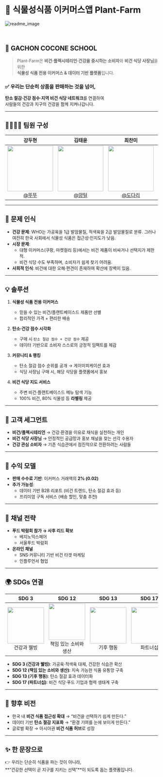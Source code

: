 # 🌱 식물성식품 이커머스앱 **Plant-Farm**

![readme_image](https://user-images.githubusercontent.com/112460466/210706312-6a44b60d-a42e-4210-b334-9e5983f70fb3.png)

<br>

## 🏫 GACHON COCONE SCHOOL

> Plant-Farm은 **비건·플렉시테리언·건강을 중시하는 소비자**와 **비건 식당 사장님**을 위한  
> **식물성 식품 전용 이커머스 & 데이터 기반 플랫폼**입니다.  

### ✅ 우리는 단순히 상품을 판매하는 것을 넘어,  
**탄소 절감·건강 점수·지역 비건 식당 네트워크**를 연결하여  
사람들의 건강과 지구의 건강을 함께 지켜나갑니다.

---

## 👨‍👩‍👧‍👦 팀원 구성

<div align="center">

| **강두현** | **김태윤** | **최찬미** | **지창언** |
| :------: |  :------: | :------: | :------: |
| [<img src="https://encrypted-tbn0.gstatic.com/images?q=tbn:ANd9GcT7H4ybAEwnTyj93alV09NDtgzGAYJEYTyr_A&s" height=150 width=150> <br/> @뚜뚜](https://github.com/ocean1229-github) | [<img src="https://encrypted-tbn0.gstatic.com/images?q=tbn:ANd9GcR5Kgu7JhIWgBwD1nfxPAezEUD5qom-BG7qmA&s" height=150 width=150> <br/> @양털](https://github.com/k0278kim) | [<img src="https://encrypted-tbn0.gstatic.com/images?q=tbn:ANd9GcSXY5tOkQ1SAEU7jzLVOQG6IYbsKL_rFaM-Qw&s" height=150 width=150> <br/> @도다리](https://github.com/) | [<img src="https://encrypted-tbn0.gstatic.com/images?q=tbn:ANd9GcQppk1mHUY-UObgusL7Pa8XE-8CJL15Qdb3lQ&s" height=150 width=150> <br/> @찾고있습니다.]() |

</div>

---

## 🎯 문제 인식

- **건강 문제**: WHO는 가공육을 1급 발암물질, 적색육을 2급 발암물질로 분류. 그러나 여전히 한국 사회에서 식물성 식품은 접근성·인지도가 낮음.  
- **시장 문제**:  
  - 대형 이커머스(쿠팡, 마켓컬리 등)에서는 비건 제품이 비싸거나 선택지가 제한적.  
  - 비건 식당 수도 부족하며, 소비자가 쉽게 찾기 어려움.  
- **사회적 인식**: 비건에 대한 오해·편견이 존재하여 확산에 장벽이 있음.  

---

## 💡 솔루션

1. **식물성 식품 전용 이커머스**  
   - 믿을 수 있는 비건/플랜트베이스드 제품만 선별  
   - 합리적인 가격 + 편리한 배송  

2. **탄소·건강 점수 시각화**  
   - 구매 시 `탄소 절감 점수 + 건강 점수` 제공  
   - 데이터 기반으로 소비자 스스로의 긍정적 임팩트를 체감  

3. **커뮤니티 & 랭킹**  
   - 탄소 절감 점수 순위를 공개 → 게이미피케이션 효과  
   - 식당 사장님 구매 시, 해당 식당을 플랫폼에서 홍보  

4. **비건 식당 지도 서비스**  
   - 주변 비건·플랜트베이스드 메뉴 탐색 기능  
   - 100% 비건, 80% 식물성 등 **라벨링** 제공  

---

## 👥 고객 세그먼트

- **비건/플렉시테리언** → 건강·환경을 이유로 채식을 실천하는 개인  
- **비건 식당 사장님** → 안정적인 공급망과 홍보 채널을 찾는 선각 수용자  
- **건강 관심 소비자** → 기존 식습관에서 점진적으로 전환하려는 사람들  

---

## 💸 수익 모델

- **판매 수수료 기반**: 이커머스 거래액의 **2% (0.02)**  
- **추가 가능성**:  
  - 데이터 기반 B2B 리포트 (비건 트렌드, 탄소 절감 효과 등)  
  - 프리미엄 구독 서비스 (배송 할인, 맞춤 추천)  

---

## 📣 채널 전략

- **푸드 박람회 참가 → 사후 리드 확보**  
  - 베지노믹스페어  
  - 서울푸드 박람회  
- **온라인 채널**  
  - SNS·커뮤니티 기반 비건 타겟 마케팅  
  - 인플루언서 협업  

---

## 🌍 SDGs 연결

<div align="center">

| **SDG 3** | **SDG 12** | **SDG 13** | **SDG 17** |
| :------: |  :------: | :------: | :------: |
| <img src="https://upload.wikimedia.org/wikipedia/commons/b/bc/Sustainable_Development_Goal_03GoodHealth.svg" height=120> <br/> 건강과 웰빙 | <img src="https://upload.wikimedia.org/wikipedia/commons/6/65/Sustainable_Development_Goal_12ResponsibleConsumption.svg" height=120> <br/> 책임 있는 소비와 생산 | <img src="https://upload.wikimedia.org/wikipedia/commons/7/7b/Sustainable_Development_Goal_13Climate.svg" height=120> <br/> 기후 행동 | <img src="https://upload.wikimedia.org/wikipedia/commons/e/e0/Sustainable_Development_Goal_17Partnerships.svg" height=120> <br/> 파트너십 |

</div>

- **SDG 3 (건강과 웰빙)**: 가공육·적색육 대체, 건강한 식습관 확산  
- **SDG 12 (책임 있는 소비와 생산)**: 지속 가능한 식품 유통망 구축  
- **SDG 13 (기후 행동)**: 탄소 절감 효과 데이터화  
- **SDG 17 (파트너십)**: 비건 식당·푸드 기업과 협력 생태계 구축  

---

## 🚀 향후 비전

- 한국 내 **비건 식품 접근성 확대** → “비건을 선택하기 쉽게 만든다.”  
- 데이터 기반 **탄소 절감 지표화** → “환경 기여를 눈에 보이게 만든다.”  
- 글로벌 확장 → 아시아권 **비건 식품 허브**로 성장  

---

## ✨ 한 문장으로

👉 우리는 단순히 식품을 파는 것이 아니라,  
**“건강한 선택이 곧 지구를 지키는 선택”**이 되도록 돕는 플랫폼입니다.
